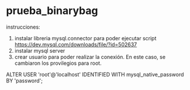 # prueba_binarybag
instrucciones:

1) instalar libreria mysql.connector para poder ejecutar script https://dev.mysql.com/downloads/file/?id=502637
2) instalar mysql server
3) crear usuario para poder realizar la conexión.
   En este caso, se cambiaron los provilegios para root.

 ALTER USER 'root'@'localhost' IDENTIFIED WITH mysql_native_password BY 'password';
